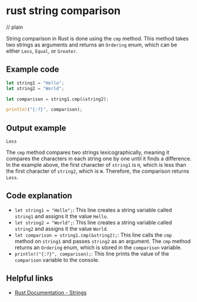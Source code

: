 # rust string comparison
// plain

String comparison in Rust is done using the `cmp` method. This method takes two strings as arguments and returns an `Ordering` enum, which can be either `Less`, `Equal`, or `Greater`.

## Example code

```rust
let string1 = "Hello";
let string2 = "World";

let comparison = string1.cmp(&string2);

println!("{:?}", comparison);
```

## Output example

```
Less
```

The `cmp` method compares two strings lexicographically, meaning it compares the characters in each string one by one until it finds a difference. In the example above, the first character of `string1` is `H`, which is less than the first character of `string2`, which is `W`. Therefore, the comparison returns `Less`.

## Code explanation

- `let string1 = "Hello";`: This line creates a string variable called `string1` and assigns it the value `Hello`.
- `let string2 = "World";`: This line creates a string variable called `string2` and assigns it the value `World`.
- `let comparison = string1.cmp(&string2);`: This line calls the `cmp` method on `string1` and passes `string2` as an argument. The `cmp` method returns an `Ordering` enum, which is stored in the `comparison` variable.
- `println!("{:?}", comparison);`: This line prints the value of the `comparison` variable to the console.

## Helpful links
- [Rust Documentation - Strings](https://doc.rust-lang.org/std/string/struct.String.html)